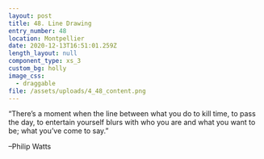 ```yaml
---
layout: post
title: 48. Line Drawing
entry_number: 48
location: Montpellier
date: 2020-12-13T16:51:01.259Z
length_layout: null
component_type: xs_3
custom_bg: holly
image_css:
  - draggable
file: /assets/uploads/4_48_content.png
---
```

“There’s a moment when the line between what you do to kill time, to pass the day, to entertain yourself blurs with who you are and what you want to be; what you’ve come to say.” 

–Philip Watts